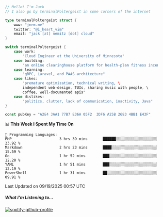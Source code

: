```go
// Hello! I'm Jack
// I also go by terminalPoltergeist in some corners of the internet

type terminalPoltergeist struct {
    www: "jnem.me"
    twitter: "@i_heart_vim"
    email: "jack [at] nemitz [dot] cloud"
}

switch terminalPoltergeist {
    case work:
        "Cloud Engineer at the University of Minnesota"
    case building:
        "an online clearinghouse platform for health-plan fitness incentive programs"
    case learning:
        "gRPC, Laravel, and PAAS architecture"
    case likes:
        "premature optimization, technical writing, \
        independent web-design, TUIs, sharing music with people, \
        coffee, well-documented apis"
    case dislikes:
        "politics, clutter, lack of communication, inactivity, Java"
}

const pubKey = "A2E4 3AA1 77B7 E36A 05F2  3DF6 A25B 2683 4BB1 E43F"
```

<!--START_SECTION:waka-->
📊 **This Week I Spent My Time On** 

```text
💬 Programming Languages: 
PHP                      3 hrs 39 mins       ██████░░░░░░░░░░░░░░░░░░░   23.92 % 
Markdown                 2 hrs 23 mins       ████░░░░░░░░░░░░░░░░░░░░░   15.59 % 
Go                       1 hr 52 mins        ███░░░░░░░░░░░░░░░░░░░░░░   12.28 % 
YAML                     1 hr 51 mins        ███░░░░░░░░░░░░░░░░░░░░░░   12.19 % 
PowerShell               1 hr 31 mins        ██░░░░░░░░░░░░░░░░░░░░░░░   09.91 % 
```


 Last Updated on 09/19/2025 00:57 UTC
<!--END_SECTION:waka-->

##### What I'm Listening to...

[![spotify-github-profile](https://jnem.me/listening-item?maxAge=2592000)](https://jnem.me/listening)
